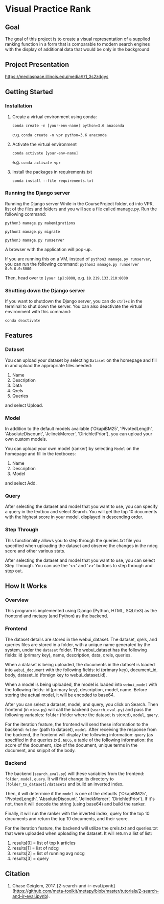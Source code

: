 # Visual Practice Rank
## Goal
The goal of this project is to create a visual representation of a supplied ranking function in a form that is comparable to modern search engines with the display of additional data that would be only in the background

## Project Presentation
https://mediaspace.illinois.edu/media/t/1_3s2zdgys

## Getting Started
### Installation
1. Create a virtual environment using conda:

   `conda create -n [your-env-name] python=3.6 anaconda`

   e.g. `conda create -n vpr python=3.6 anaconda`


2. Activate the virtual environment

   `conda activate [your-env-name]`

   e.g. `conda activate vpr`


3. Install the packages in requirements.txt

   `conda install --file requirements.txt`

### Running the Django server
Running the Django server
While in the CourseProject folder, cd into VPR, list of the files and folders and you will see a file called manage.py. Run the following command:

   `python3 manage.py makemigrations`
   
   `python3 manage.py migrate`
   
   `python3 manage.py runserver`

A browser with the application will pop-up.

If you are running this on a VM, instead of `python3 manage.py runserver`, you can run the following command:
   `python3 manage.py runserver 0.0.0.0:8000`

Then, head over to `[your ip]:8000`, e.g. `18.219.133.210:8000`

### Shutting down the Django server
If you want to shutdown the Django server, you can do `ctrl+c` in the terminal to shut down the server. You can also deactivate the virtual environment with this command: 

   `conda deactivate`

## Features
### Dataset
You can upload your dataset by selecting `Dataset` on the homepage and fill in and upload the appropriate files needed:
1. Name
2. Description
3. Data
4. Qrels
5. Queries

and select Upload.

### Model
In addition to the default models available ('OkapiBM25', 'PivotedLength', 'AbsoluteDiscount', 'JelinekMercer', 'DirichletPrior'), you can upload your own custom models.

You can upload your own model (ranker) by selecting `Model` on the homepage and fill in the textboxes:
1. Name
2. Description
3. Model

and select Add.

### Query
After selecting the dataset and model that you want to use, you can specify a query in the textbox and select Search. You will get the top 10 documents with the highest score in your model, displayed in descending order.

### Step Through
This functionality allows you to step through the queries.txt file you specified when uploading the dataset and observe the changes in the ndcg score and other various stats.

After selecting the dataset and model that you want to use, you can select Step Through. You can use the '<<' and '>>' buttons to step through and step out.

## How It Works
### Overview
This program is implemented using Django (Python, HTML, SQLite3) as the frontend and metapy (and Python) as the backend. 

### Frontend
The dataset details are stored in the webui_dataset. The dataset, qrels, and queries files are stored in a folder, with a unique name generated by the system, under the `dataset` folder. The webui_dataset has the following fields: id (primary key), name, description, data, qrels, queries.

When a dataset is being uploaded, the documents in the dataset is loaded into `webui_document` with the following fields: id (primary key), document_id, body, dataset_id (foreign key to webui_dataset.id).

When a model is being uploaded, the model is loaded into `webui_model` with the following fields: id (primary key), description, model, name. Before storing the actual model, it will be encoded to base64.

After you can select a dataset, model, and query, you click on Search. Then frontend (in `view.py`) will call the backend (`search_eval.py`) and pass the following variables: `folder` (folder where the dataset is stored), `model`, `query`.

For the iteration feature, the frontend will send these information to the backend: `folder` (path to dataset), `model`. After receiving the response from the backend, the frontend will display the following information: `query` (as specified in the queries.txt), `NDCG`, a table of the following information: the score of the document, size of the document, unique terms in the document, and snippit of the body.

### Backend
The backend (`search_eval.py`) will these variables from the frontend: `folder`, `model`, `query`. It will first change its directory to `[folder_to_dataset]/datasets` and build an inverted index.

Then, it will determine if the `model` is one of the defaults ('OkapiBM25', 'PivotedLength', 'AbsoluteDiscount', 'JelinekMercer', 'DirichletPrior'). If it's not, then it will decode the string (using base64) and build the ranker.

Finally, it will run the ranker with the inverted index, query for the top 10 documents and return the top 10 documents, and their score.

For the iteration feature, the backend will utilize the qrels.txt and queries.txt that were uploaded when uploading the dataset. It will return a list of list:
   1. results[0] = list of top k articles
   2. results[1] = list of ndcg
   3. results[2] = list of running avg ndcg
   4. results[3] = query


## Citation
1. Chase Geiglem, 2017. [2-search-and-ir-eval.ipynb] (https://github.com/meta-toolkit/metapy/blob/master/tutorials/2-search-and-ir-eval.ipynb).
